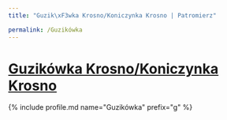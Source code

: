 ```yaml
---
title: "Guzik\xF3wka Krosno/Koniczynka Krosno | Patromierz"

permalink: /Guzikówka
---
```


# [Guzikówka Krosno/Koniczynka Krosno](https://patronite.pl/Guzikówka)

{% include profile.md name="Guzikówka" prefix="g" %}
